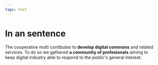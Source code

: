 ```yaml
---
tags: test
---
```


# In an sentence

The cooperative multi contibutes to **develop digital commons** and related services. To do so we gathered **a community of profesionals** aiming to keep digital industry able to respond to the public's general interest.

